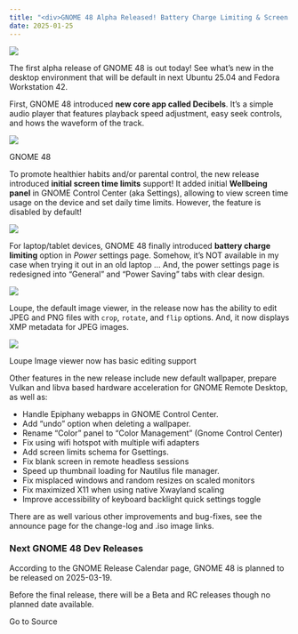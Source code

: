 ```yaml
---
title: "<div>GNOME 48 Alpha Released! Battery Charge Limiting & Screen Time Limiting</div>"
date: 2025-01-25
---
```


![](https://ubuntuhandbook.org/wp-content/uploads/2023/11/gnome-logo-dark-250x250.webp)

The first alpha release of GNOME 48 is out today! See what’s new in the desktop environment that will be default in next Ubuntu 25.04 and Fedora Workstation 42.

First, GNOME 48 introduced **new core app called Decibels**. It’s a simple audio player that features playback speed adjustment, easy seek controls, and hows the waveform of the track.

![](https://ubuntuhandbook.org/wp-content/uploads/2025/01/gnome48-alpha-700x394.webp)

GNOME 48

To promote healthier habits and/or parental control, the new release introduced **initial screen time limits** support! It added initial **Wellbeing panel** in GNOME Control Center (aka Settings), allowing to view screen time usage on the device and set daily time limits. However, the feature is disabled by default!

![](https://ubuntuhandbook.org/wp-content/uploads/2025/01/gnome-screentime-700x549.webp)

For laptop/tablet devices, GNOME 48 finally introduced **battery charge limiting** option in _Power_ settings page. Somehow, it’s NOT available in my case when trying it out in an old laptop … And, the power settings page is redesigned into “General” and “Power Saving” tabs with clear design.

![](https://ubuntuhandbook.org/wp-content/uploads/2025/01/gnome48-powersettings-700x448.webp)

Loupe, the default image viewer, in the release now has the ability to edit JPEG and PNG files with `crop`, `rotate`, and `flip` options. And, it now displays XMP metadata for JPEG images.

![](https://ubuntuhandbook.org/wp-content/uploads/2025/01/loupe-imageediting-700x488.webp)

Loupe Image viewer now has basic editing support

Other features in the new release include new default wallpaper, prepare Vulkan and libva based hardware acceleration for GNOME Remote Desktop, as well as:

- Handle Epiphany webapps in GNOME Control Center.
- Add “undo” option when deleting a wallpaper.
- Rename “Color” panel to “Color Management” (Gnome Control Center)
- Fix using wifi hotspot with multiple wifi adapters
- Add screen limits schema for Gsettings.
- Fix blank screen in remote headless sessions
- Speed up thumbnail loading for Nautilus file manager.
- Fix misplaced windows and random resizes on scaled monitors
- Fix maximized X11 when using native Xwayland scaling
- Improve accessibility of keyboard backlight quick settings toggle

There are as well various other improvements and bug-fixes, see the announce page for the change-log and .iso image links.

### Next GNOME 48 Dev Releases

According to the GNOME Release Calendar page, GNOME 48 is planned to be released on 2025-03-19.

Before the final release, there will be a Beta and RC releases though no planned date available.

Go to Source
